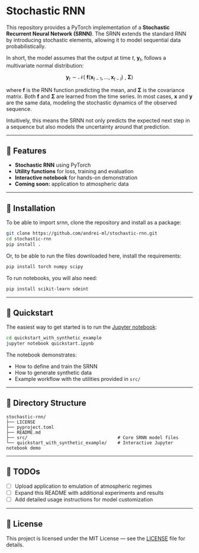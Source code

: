 # Stochastic RNN

This repository provides a PyTorch implementation of a **Stochastic Recurrent Neural Network (SRNN)**. The SRNN extends the standard RNN by introducing stochastic elements, allowing it to model sequential data probabilistically.

In short, the model assumes that the output at time $t$, $\mathbf{y}_t$, follows a multivariate normal distribution:

$$
{\mathbf{y}}_t \sim \mathcal{N}(~\mathbf{f}(\mathbf{x}_{t-1},\ldots,\mathbf{x}_{t-l})~,~\mathbf{\Sigma})
$$


where $\mathbf{f}$ is the RNN function predicting the mean, and $\mathbf{\Sigma}$ is the covariance matrix. Both $\mathbf{f}$ and $\mathbf{\Sigma}$ are learned from the time series. In most cases, $\mathbf{x}$ and $\mathbf{y}$ are the same data, modeling the stochastic dynamics of the observed sequence.

Intuitively, this means the SRNN not only predicts the expected next step in a sequence but also models the uncertainty around that prediction.

---

## 🧪 Features

- **Stochastic RNN** using PyTorch 
- **Utility functions** for loss, training and evaluation  
- **Interactive notebook** for hands-on demonstration  
- **Coming soon:** application to atmospheric data  

---

## 🔧 Installation

To be able to import srnn, clone the repository and install as a package:

```bash
git clone https://github.com/andrei-ml/stochastic-rnn.git
cd stochastic-rnn
pip install .
```

Or, to be able to run the files downloaded here, install the requirements:

```bash
pip install torch numpy scipy
```

To run notebooks, you will also need:

```bash
pip install scikit-learn sdeint
```

---

## 🚀 Quickstart

The easiest way to get started is to run the [Jupyter notebook](quickstart_with_synthetic_example/quickstart.ipynb):

```bash
cd quickstart_with_synthetic_example
jupyter notebook quickstart.ipynb
```

The notebook demonstrates:
- How to define and train the SRNN
- How to generate synthetic data
- Example workflow with the utilities provided in `src/`

---

## 📂 Directory Structure

```
stochastic-rnn/
├── LICENSE
├── pyproject.toml
├── README.md
├── src/                                  # Core SRNN model files
└── quickstart_with_synthetic_example/    # Interactive Jupyter notebook demo
```

---

## 📝 TODOs

- [ ] Upload application to emulation of atmospheric regimes  
- [ ] Expand this README with additional experiments and results  
- [ ] Add detailed usage instructions for model customization  

---

## 📄 License

This project is licensed under the MIT License — see the [LICENSE](LICENSE) file for details.
